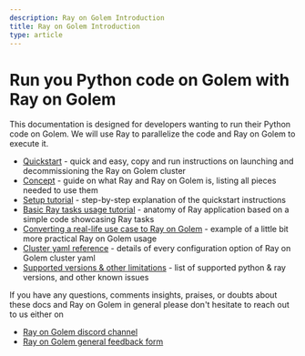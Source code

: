```yaml
---
description: Ray on Golem Introduction 
title: Ray on Golem Introduction
type: article
---
```


# Run you Python code on Golem with Ray on Golem

This documentation is designed for developers wanting to run their Python code on Golem.
We will use Ray to parallelize the code and Ray on Golem to execute it.

- [Quickstart](/docs/creators/ray/quickstart) - quick and easy, copy and run instructions on launching and decommissioning the Ray on Golem cluster
- [Concept](/docs/creators/ray/concept) - guide on what Ray and Ray on Golem is, listing all pieces needed to use them
- [Setup tutorial](/docs/creators/ray/setup-tutorial) - step-by-step explanation of the quickstart instructions
- [Basic Ray tasks usage tutorial](/docs/creators/ray/basic-ray-tasks-usage-tutorial) - anatomy of Ray application based on a simple code showcasing Ray tasks
- [Converting a real-life use case to Ray on Golem](/docs/creators/ray/conversion-to-ray-on-golem-tutorial) - example of a little bit more practical Ray on Golem usage
- [Cluster yaml reference](/docs/creators/ray/cluster-yaml-reference) - details of every configuration option of Ray on Golem cluster yaml
- [Supported versions & other limitations](/docs/creators/ray/supported-versions-and-other-limitations) - list of supported python & ray versions, and other known issues


If you have any questions, comments insights, praises, or doubts about these docs and Ray on Golem in general please don't hesitate to reach out to us either on
- [Ray on Golem discord channel](https://discord.com/channels/684703559954333727/1136986696907505775)
- [Ray on Golem general feedback form](https://qkjx8blh5hm.typeform.com/to/GtaCVz0b)

